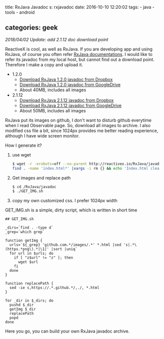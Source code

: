 title: RxJava Javadoc
s: rxjavadoc
date: 2016-10-10 12:20:02
tags:
    - java
    - tools
    - android

categories: geek
---

*2018/04/02 Update: add 2.1.12 doc download point*

ReactiveX is cool, as well as RxJava. If you are developing app and using RxJava, of course you often refer [RxJava documentations](http://reactivex.io/RxJava/javadoc/). I would like to refer its javadoc from my local host, but cannot find out a download point. Therefore I make a copy and upload it.

* 1.2.0
  * [Download RxJava 1.2.0 javadoc from Dropbox](https://dl.dropboxusercontent.com/u/9824121/rxjava-javadoc.zip)
  * [Download RxJava 1.2.0 javadoc from GoogleDrive](https://drive.google.com/open?id=0Bwg-OI96Zt_BU2VMY0xmWHJ0OFE)
  * About 40MB, includes all images
* 2.1.12
  * [Download RxJava 2.1.12 javadoc from Dropbox](https://www.dropbox.com/s/diwj6hgioggjnho/rxjava-2.1.12-javadoc.zip)
  * [Download RxJava 2.1.12 javadoc from GoogleDrive](https://drive.google.com/open?id=1H2PNtGKaWW1fsXL95rRt3kJBATpBqu4g)
  * About 50MB, includes all images

<!-- more -->

RxJava put its images on github, I don't want to disturb github everytime when I read Observable page. So, download all images to archive. I also modified css file a bit, since 1024px provides me better reading experience, although I have wide screen monitor.

How I generate it?

1. use wget

    ```bash
    $ wget -r -erobots=off --no-parent http://reactivex.io/RxJava/javadoc/
    find . -name 'index.html*' |xargs -i rm {} && echo 'Index.html clean'
    ```

1. Get images and replace path

    ```bash
    $ cd /RxJava/javadoc
    $ ./GET_IMG.sh
    ```

1. copy my own customized css. I prefer 1024px width

GET_IMG.sh is a simple, dirty script, which is written in short time

```
## GET_IMG.sh

_dirs=`find . -type d`
_grep=`which grep`

function getImg {
  urls=`${_grep} 'github.com.*/images/.*' *.html |sed 's|.*\(https.*png\).*|\1|' |sort |uniq`
  for url in $urls; do
    if [ "z$url" != "z" ]; then
      wget $url
    fi
  done
}

function replacePath {
  sed -ie s,https://.*.github.*/,./, *.html
}

for _dir in $_dirs; do
  pushd $_dir
  getImg $_dir
  replacePath
  popd
done
```

Here you go, you can build your own RxJava javadoc archive.

